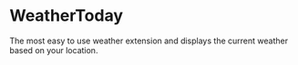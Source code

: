 # WeatherToday
The most easy to use weather extension and displays the current weather based on your location.
